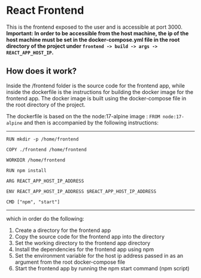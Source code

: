 # React Frontend

This is the frontend exposed to the user and is accessible at port 3000. 
**Important: In order to be accessible from the host machine, the ip of the host machine must be set in the docker-compose.yml file in the root directory of the project under ```frontend -> build -> args -> REACT_APP_HOST_IP```.**

## How does it work?

Inside the /frontend folder is the source code for the frontend app, while inside the dockerfile is the instructions for building the docker image for the frontend app. The docker image is built using the docker-compose file in the root directory of the project.

The dockerfile is based on the the node:17-alpine image : `` FROM node:17-alpine `` and then is accompanied by the following instructions:

---
    RUN mkdir -p /home/frontend

    COPY ./frontend /home/frontend

    WORKDIR /home/frontend

    RUN npm install

    ARG REACT_APP_HOST_IP_ADDRESS

    ENV REACT_APP_HOST_IP_ADDRESS $REACT_APP_HOST_IP_ADDRESS

    CMD ["npm", "start"]
---

which in order do the following:
1. Create a directory for the frontend app
2. Copy the source code for the frontend app into the directory
3. Set the working directory to the frontend app directory
4. Install the dependencies for the frontend app using npm
5. Set the environment variable for the host ip address passed in as an argument from the root docker-compose file
6. Start the frontend app by running the npm start command (npm script)